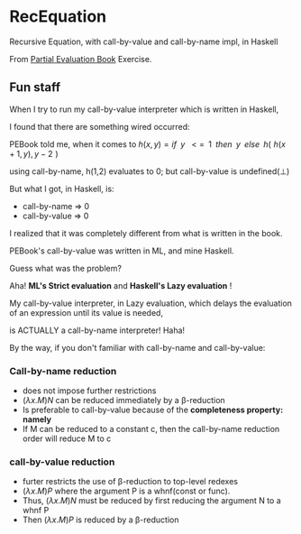 # RecEquation
Recursive Equation, with call-by-value and call-by-name impl, in Haskell

From [Partial Evaluation Book](https://www.itu.dk/people/sestoft/pebook/) Exercise.

## Fun staff

When I try to run my call-by-value interpreter which is written in Haskell,

I found that there are something wired occurred:

PEBook told me, when it comes to $h(x,y)=if\,\,\,y\,\,\,<=\,\,\,1\,\,\,then\,\,\,y\,\,\,else\,\,\,h(\,\,h(x+1,y),y-2\,\,)$

using call-by-name, h(1,2) evaluates to 0; but call-by-value is undefined($\bot$)

But what I got, in Haskell, is:
- call-by-name => 0
- call-by-value => 0

I realized that it was completely different from what is written in the book.

PEBook's call-by-value was written in ML, and mine Haskell.

Guess what was the problem?

Aha! **ML's Strict evaluation** and **Haskell's Lazy evaluation** !

My call-by-value interpreter, in Lazy evaluation, which delays the evaluation of an expression until its value is needed,

is ACTUALLY a call-by-name interpreter! Haha!


By the way, if you don't familiar with call-by-name and call-by-value:

### Call-by-name reduction
- does not impose further restrictions
- $(\lambda x.M)N$ can be reduced immediately by a β-reduction
- Is preferable to call-by-value because of the **completeness property: namely**
- If M can be reduced to a constant c, then the call-by-name reduction order will reduce M to c
### call-by-value reduction
- furter restricts the use of β-reduction to top-level redexes
- $(\lambda x.M)P$ where the argument P is a whnf(const or func).
- Thus, $(\lambda x.M)N$ must be reduced by first reducing the argument N to a whnf P
- Then $(\lambda x.M)P$ is reduced by a β-reduction



